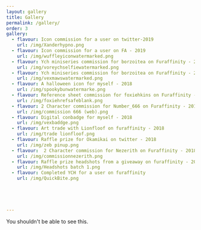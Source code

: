 ```yaml
---
layout: gallery
title: Gallery
permalink: /gallery/
order: 3
gallery:
  - flavour: Icon commission for a user on twitter-2019
    url: /img/Xanderhypno.png
  - flavour: Icon commission for a user on FA - 2019
    url: /img/wuffleyiconwatermarked.png
  - flavour: Ych miniseries commission for borzoitea on Furaffinity - 2019
    url: /img/voreychselfiewatermarked.png
  - flavour: Ych miniseries commission for borzoitea on Furaffinity - 2019
    url: /img/vexmawswatermarked.png
  - flavour: A halloween icon for myself - 2018
    url: /img/spookybunwatermarke.png
  - flavour: Reference sheet commission for foxiehkins on Furaffinity - 2018
    url: /img/foxiehrefsafeblank.png
  - flavour: 2 Character commission for Number_666 on Furaffinity - 2018
    url: /img/commission 666 (web).png
  - flavour: Digital conbadge for myself - 2018
    url: /img/vexbaddge.png
  - flavour: Art trade with Lionfloof on furaffinity - 2018
    url: /img/trade lionfloof.png
  - flavour: Raffle prize for Okamikai on twitter - 2018
    url: /img/zeb pinup.png
  - flavour:  2 Character commission for Nezerith on Furaffinity - 2018
    url: /img/commissionnezerith.png
  - flavour: Raffle prize headshots from a giveaway on furaffinity - 2018
    url: /img/Headshots batch 1.png
  - flavour: Completed YCH for a user on furaffinity
    url: /img/QuickBite.png





---
```

You shouldn't be able to see this.
